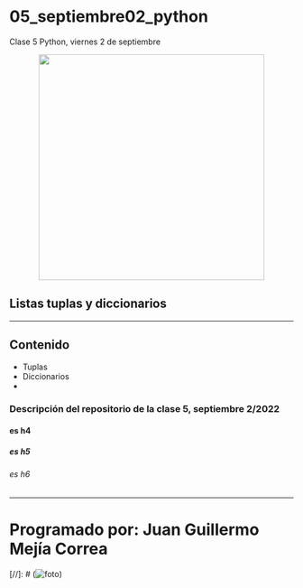 # 05_septiembre02_python
Clase 5 Python, viernes 2 de septiembre

<p align="center">
  <img src="https://images-na.ssl-images-amazon.com/images/I/71-7gkj8jqL.jpg" height="400" width="400">
</p>

## Listas tuplas y diccionarios

***
## Contenido
- Tuplas
- Diccionarios
- 

### Descripción del repositorio de la clase 5, septiembre 2/2022
#### es h4
##### es h5
###### es h6

***
# Programado por: Juan Guillermo Mejía Correa

[//]: # (![foto](https://images-na.ssl-images-amazon.com/images/I/71-7gkj8jqL.jpg))